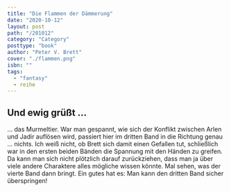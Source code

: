```yaml
---
title: "Die Flammen der Dämmerung"
date: "2020-10-12"
layout: post
path: "/201012"
category: "Category"
posttype: "book"
author: "Peter V. Brett"
cover: "./flammen.png"
isbn: ""
tags:
  - "fantasy"
  - reihe
---
```

## Und ewig grüßt ...

... das Murmeltier. War man gespannt, wie sich der Konflikt zwischen Arlen und Jadir auflösen wird, passiert hier im dritten Band in die Richtung genau ... nichts. Ich weiß nicht, ob Brett sich damit einen Gefallen tut, schließlich war in den ersten beiden Bänden die Spannung mit den Händen zu greifen. Da kann man sich nicht plötzlich darauf zurückziehen, dass man ja über viele andere Charaktere alles mögliche wissen könnte. Mal sehen, was der vierte Band dann bringt. Ein gutes hat es: Man kann den dritten Band sicher überspringen!